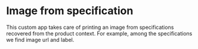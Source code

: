# Image from specification

This custom app takes care of printing an image from specifications recovered from the product context.
For example, among the specifications we find image url and label.
